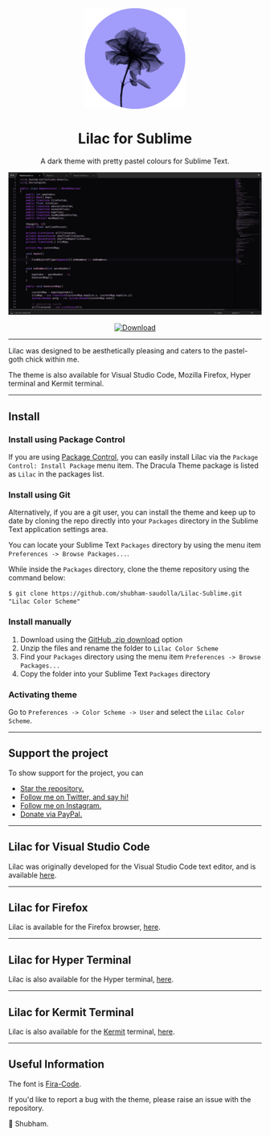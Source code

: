 <div align = "center">
    <img alt="Lilac" src="images/lilacIconFull.png" width = "200"/>

# Lilac for Sublime

A dark theme with pretty pastel colours for Sublime Text.

<a href="images/screenshot.png" target="_blank"><img src="images/screenshot.png" width = "769"/></a>

[![Download](https://img.shields.io/static/v1.svg?label=Download&message=Sublime%20Text&style=for-the-badge&labelColor=000000&color=a29dfa)](https://www.sublimetext.com/)
</div>

---

Lilac was designed to be aesthetically pleasing and caters to the pastel-goth chick within me.

The theme is also available for Visual Studio Code, Mozilla Firefox, Hyper terminal and Kermit terminal.

---

## Install

### Install using Package Control

If you are using [Package Control](http://wbond.net/sublime_packages/package_control), you can easily install Lilac via the `Package Control: Install Package` menu item. The Dracula Theme package is listed as `Lilac` in the packages list.

### Install using Git

Alternatively, if you are a git user, you can install the theme and keep up to date by cloning the repo directly into your `Packages` directory in the Sublime Text application settings area.

You can locate your Sublime Text `Packages` directory by using the menu item `Preferences -> Browse Packages...`.

While inside the `Packages` directory, clone the theme repository using the command below:

    $ git clone https://github.com/shubham-saudolla/Lilac-Sublime.git "Lilac Color Scheme"

### Install manually

1.  Download using the [GitHub .zip download](https://github.com/shubham-saudolla/Lilac-Sublime/archive/master.zip) option
2.  Unzip the files and rename the folder to `Lilac Color Scheme`
3.  Find your `Packages` directory using the menu item `Preferences -> Browse Packages...`
4.  Copy the folder into your Sublime Text `Packages` directory

### Activating theme

Go to `Preferences -> Color Scheme -> User` and select the `Lilac Color Scheme`.

---

## Support the project

To show support for the project, you can

- [Star the repository.](https://github.com/shubham-saudolla/Lilac-Sublime)
- [Follow me on Twitter, and say hi!](https://twitter.com/joyDivided13)
- [Follow me on Instagram.](https://www.instagram.com/s.phoenix99/)
- [Donate via PayPal.](https://paypal.me/shubhamsaudolla)

---

## Lilac for Visual Studio Code

Lilac was originally developed for the Visual Studio Code text editor, and is available [here](https://github.com/shubham-saudolla/Lilac-Theme).

---

## Lilac for Firefox

Lilac is available for the Firefox browser, [here](https://addons.mozilla.org/en-US/firefox/addon/lilactheme/).

---

## Lilac for Hyper Terminal

Lilac is also available for the Hyper terminal, [here](https://github.com/shubham-saudolla/hyper-lilac-theme).

---

## Lilac for Kermit Terminal

Lilac is also available for the [Kermit](https://github.com/orhun/kermit) terminal, [here](https://github.com/orhun/base16-kermit/blob/master/themes/base16-lilac.config).

---

## Useful Information



The font is [Fira-Code](https://github.com/tonsky/FiraCode).

If you'd like to report a bug with the theme, please raise an issue with the repository.

👾 Shubham.
